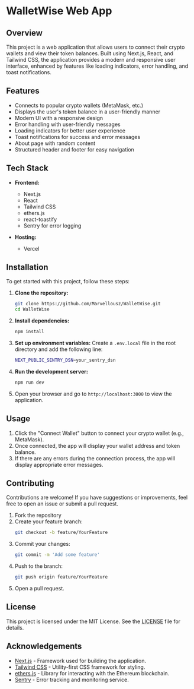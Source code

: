 # WalletWise Web App

## Overview

This project is a web application that allows users to connect their crypto wallets and view their token balances. Built using Next.js, React, and Tailwind CSS, the application provides a modern and responsive user interface, enhanced by features like loading indicators, error handling, and toast notifications.

## Features

- Connects to popular crypto wallets (MetaMask, etc.)
- Displays the user's token balance in a user-friendly manner
- Modern UI with a responsive design
- Error handling with user-friendly messages
- Loading indicators for better user experience
- Toast notifications for success and error messages
- About page with random content
- Structured header and footer for easy navigation

## Tech Stack

- **Frontend:**
  - Next.js
  - React
  - Tailwind CSS
  - ethers.js
  - react-toastify
  - Sentry for error logging

- **Hosting:**
  - Vercel

## Installation

To get started with this project, follow these steps:

1. **Clone the repository:**
   ```bash
   git clone https://github.com/Marvellousz/WalletWise.git
   cd WalletWise
   ```

2. **Install dependencies:**
   ```bash
   npm install
   ```

3. **Set up environment variables:**
   Create a `.env.local` file in the root directory and add the following line:
   ```bash
   NEXT_PUBLIC_SENTRY_DSN=your_sentry_dsn
   ```

4. **Run the development server:**
   ```bash
   npm run dev
   ```

5. Open your browser and go to `http://localhost:3000` to view the application.

## Usage

1. Click the "Connect Wallet" button to connect your crypto wallet (e.g., MetaMask).
2. Once connected, the app will display your wallet address and token balance.
3. If there are any errors during the connection process, the app will display appropriate error messages.

## Contributing

Contributions are welcome! If you have suggestions or improvements, feel free to open an issue or submit a pull request.

1. Fork the repository
2. Create your feature branch:
   ```bash
   git checkout -b feature/YourFeature
   ```
3. Commit your changes:
   ```bash
   git commit -m 'Add some feature'
   ```
4. Push to the branch:
   ```bash
   git push origin feature/YourFeature
   ```
5. Open a pull request.

## License

This project is licensed under the MIT License. See the [LICENSE](LICENSE) file for details.

## Acknowledgements

- [Next.js](https://nextjs.org/) - Framework used for building the application.
- [Tailwind CSS](https://tailwindcss.com/) - Utility-first CSS framework for styling.
- [ethers.js](https://docs.ethers.io/v5/) - Library for interacting with the Ethereum blockchain.
- [Sentry](https://sentry.io/) - Error tracking and monitoring service.
